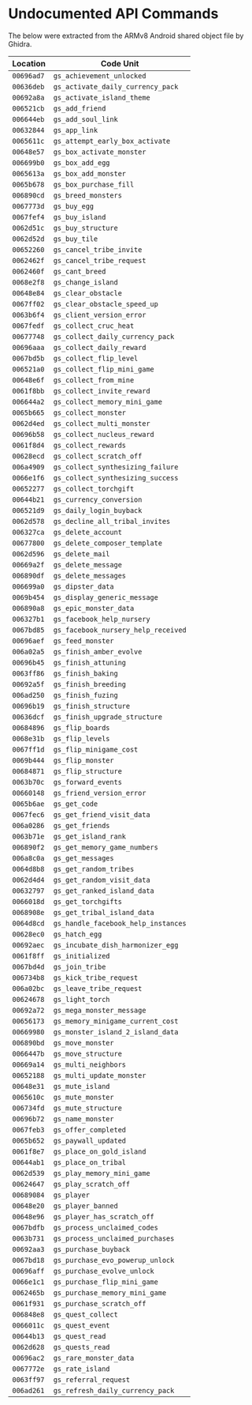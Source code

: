 # Undocumented API Commands

The below were extracted from the ARMv8 Android shared object file by Ghidra.

| Location | Code Unit |
|-|-|
`00696ad7` | `gs_achievement_unlocked`
`00636deb` | `gs_activate_daily_currency_pack`
`00692a8a` | `gs_activate_island_theme`
`006521cb` | `gs_add_friend`
`006644eb` | `gs_add_soul_link`
`00632844` | `gs_app_link`
`0065611c` | `gs_attempt_early_box_activate`
`00648e57` | `gs_box_activate_monster`
`006699b0` | `gs_box_add_egg`
`0065613a` | `gs_box_add_monster`
`0065b678` | `gs_box_purchase_fill`
`006890cd` | `gs_breed_monsters`
`0067773d` | `gs_buy_egg`
`0067fef4` | `gs_buy_island`
`0062d51c` | `gs_buy_structure`
`0062d52d` | `gs_buy_tile`
`00652260` | `gs_cancel_tribe_invite`
`0062462f` | `gs_cancel_tribe_request`
`0062460f` | `gs_cant_breed`
`0068e2f8` | `gs_change_island`
`00648e84` | `gs_clear_obstacle`
`0067ff02` | `gs_clear_obstacle_speed_up`
`0063b6f4` | `gs_client_version_error`
`0067fedf` | `gs_collect_cruc_heat`
`00677748` | `gs_collect_daily_currency_pack`
`00696aaa` | `gs_collect_daily_reward`
`0067bd5b` | `gs_collect_flip_level`
`006521a0` | `gs_collect_flip_mini_game`
`00648e6f` | `gs_collect_from_mine`
`0061f8bb` | `gs_collect_invite_reward`
`006644a2` | `gs_collect_memory_mini_game`
`0065b665` | `gs_collect_monster`
`0062d4ed` | `gs_collect_multi_monster`
`00696b58` | `gs_collect_nucleus_reward`
`0061f8d4` | `gs_collect_rewards`
`00628ecd` | `gs_collect_scratch_off`
`006a4909` | `gs_collect_synthesizing_failure`
`0066e1f6` | `gs_collect_synthesizing_success`
`00652277` | `gs_collect_torchgift`
`00644b21` | `gs_currency_conversion`
`006521d9` | `gs_daily_login_buyback`
`0062d578` | `gs_decline_all_tribal_invites`
`006327ca` | `gs_delete_account`
`00677800` | `gs_delete_composer_template`
`0062d596` | `gs_delete_mail`
`00669a2f` | `gs_delete_message`
`006890df` | `gs_delete_messages`
`006699a0` | `gs_dipster_data`
`0069b454` | `gs_display_generic_message`
`006890a8` | `gs_epic_monster_data`
`006327b1` | `gs_facebook_help_nursery`
`0067bd85` | `gs_facebook_nursery_help_received`
`00696aef` | `gs_feed_monster`
`006a02a5` | `gs_finish_amber_evolve`
`00696b45` | `gs_finish_attuning`
`0063ff86` | `gs_finish_baking`
`00692a5f` | `gs_finish_breeding`
`006ad250` | `gs_finish_fuzing`
`00696b19` | `gs_finish_structure`
`00636dcf` | `gs_finish_upgrade_structure`
`00684896` | `gs_flip_boards`
`0068e31b` | `gs_flip_levels`
`0067ff1d` | `gs_flip_minigame_cost`
`0069b444` | `gs_flip_monster`
`00684871` | `gs_flip_structure`
`0063b70c` | `gs_forward_events`
`00660148` | `gs_friend_version_error`
`0065b6ae` | `gs_get_code`
`0067fec6` | `gs_get_friend_visit_data`
`006a0286` | `gs_get_friends`
`0063b71e` | `gs_get_island_rank`
`006890f2` | `gs_get_memory_game_numbers`
`006a8c0a` | `gs_get_messages`
`0064d8b8` | `gs_get_random_tribes`
`0062d4d4` | `gs_get_random_visit_data`
`00632797` | `gs_get_ranked_island_data`
`0066018d` | `gs_get_torchgifts`
`0068908e` | `gs_get_tribal_island_data`
`0064d8cd` | `gs_handle_facebook_help_instances`
`00628ec0` | `gs_hatch_egg`
`00692aec` | `gs_incubate_dish_harmonizer_egg`
`0061f8ff` | `gs_initialized`
`0067bd4d` | `gs_join_tribe`
`006734b8` | `gs_kick_tribe_request`
`006a02bc` | `gs_leave_tribe_request`
`00624678` | `gs_light_torch`
`00692a72` | `gs_mega_monster_message`
`00656173` | `gs_memory_minigame_current_cost`
`00669980` | `gs_monster_island_2_island_data`
`006890bd` | `gs_move_monster`
`0066447b` | `gs_move_structure`
`00669a14` | `gs_multi_neighbors`
`00652188` | `gs_multi_update_monster`
`00648e31` | `gs_mute_island`
`0065610c` | `gs_mute_monster`
`006734fd` | `gs_mute_structure`
`00696b72` | `gs_name_monster`
`0067feb3` | `gs_offer_completed`
`0065b652` | `gs_paywall_updated`
`0061f8e7` | `gs_place_on_gold_island`
`00644ab1` | `gs_place_on_tribal`
`0062d539` | `gs_play_memory_mini_game`
`00624647` | `gs_play_scratch_off`
`00689084` | `gs_player`
`00648e20` | `gs_player_banned`
`00648e96` | `gs_player_has_scratch_off`
`0067bdfb` | `gs_process_unclaimed_codes`
`0063b731` | `gs_process_unclaimed_purchases`
`00692aa3` | `gs_purchase_buyback`
`0067bd18` | `gs_purchase_evo_powerup_unlock`
`00696aff` | `gs_purchase_evolve_unlock`
`0066e1c1` | `gs_purchase_flip_mini_game`
`0062465b` | `gs_purchase_memory_mini_game`
`0061f931` | `gs_purchase_scratch_off`
`006848e8` | `gs_quest_collect`
`0066011c` | `gs_quest_event`
`00644b13` | `gs_quest_read`
`0062d628` | `gs_quests_read`
`00696ac2` | `gs_rare_monster_data`
`0067772e` | `gs_rate_island`
`0063ff97` | `gs_referral_request`
`006ad261` | `gs_refresh_daily_currency_pack`